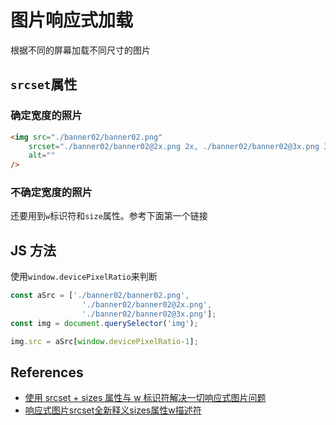 # 图片响应式加载
根据不同的屏幕加载不同尺寸的图片


## `srcset`属性
### 确定宽度的照片
```html
<img src="./banner02/banner02.png"
    srcset="./banner02/banner02@2x.png 2x, ./banner02/banner02@3x.png 3x"
    alt=""
/>
```

### 不确定宽度的照片
还要用到`w`标识符和`size`属性。参考下面第一个链接


## JS 方法
使用`window.devicePixelRatio`来判断
```js
const aSrc = ['./banner02/banner02.png',
                './banner02/banner02@2x.png',
                './banner02/banner02@3x.png'];
const img = document.querySelector('img');

img.src = aSrc[window.devicePixelRatio-1];
```


## References
* [使用 srcset + sizes 属性与 w 标识符解决一切响应式图片问题](https://guozeyu.com/2015/08/using-srcset/)
* [响应式图片srcset全新释义sizes属性w描述符](https://www.zhangxinxu.com/wordpress/2014/10/responsive-images-srcset-size-w-descriptor/)
